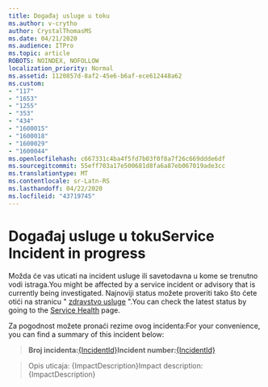 ```yaml
---
title: Događaj usluge u toku
ms.author: v-crytho
author: CrystalThomasMS
ms.date: 04/21/2020
ms.audience: ITPro
ms.topic: article
ROBOTS: NOINDEX, NOFOLLOW
localization_priority: Normal
ms.assetid: 1120857d-8af2-45e6-b6af-ece612448a62
ms.custom:
- "117"
- "1653"
- "1255"
- "353"
- "434"
- "1600015"
- "1600018"
- "1600029"
- "1600044"
ms.openlocfilehash: c667331c4ba4f5fd7b03f0f8a7f26c669ddde6df
ms.sourcegitcommit: 55eff703a17e500681d8fa6a87eb067019ade3cc
ms.translationtype: MT
ms.contentlocale: sr-Latn-RS
ms.lasthandoff: 04/22/2020
ms.locfileid: "43719745"
---
```

# <a name="service-incident-in-progress"></a><span data-ttu-id="3142a-102">Događaj usluge u toku</span><span class="sxs-lookup"><span data-stu-id="3142a-102">Service Incident in progress</span></span>

<span data-ttu-id="3142a-103">Možda će vas uticati na incident usluge ili savetodavna u kome se trenutno vodi istraga.</span><span class="sxs-lookup"><span data-stu-id="3142a-103">You might be affected by a service incident or advisory that is currently being investigated.</span></span> <span data-ttu-id="3142a-104">Najnoviji status možete proveriti tako što ćete otići na stranicu " [zdravstvo usluge](https://admin.microsoft.com/adminportal/home#/servicehealth) ".</span><span class="sxs-lookup"><span data-stu-id="3142a-104">You can check the latest status by going to the [Service Health](https://admin.microsoft.com/adminportal/home#/servicehealth) page.</span></span>
  
<span data-ttu-id="3142a-105">Za pogodnost možete pronaći rezime ovog incidenta:</span><span class="sxs-lookup"><span data-stu-id="3142a-105">For your convenience, you can find a summary of this incident below:</span></span>
  
> <span data-ttu-id="3142a-106">**Broj incidenta:**[{IncidentId}](https://admin.microsoft.com/adminportal/home#/servicehealth)</span><span class="sxs-lookup"><span data-stu-id="3142a-106">**Incident number:**[{IncidentId}](https://admin.microsoft.com/adminportal/home#/servicehealth)</span></span>
    
> <span data-ttu-id="3142a-107">Opis uticaja: {ImpactDescription}</span><span class="sxs-lookup"><span data-stu-id="3142a-107">Impact description: {ImpactDescription}</span></span>
